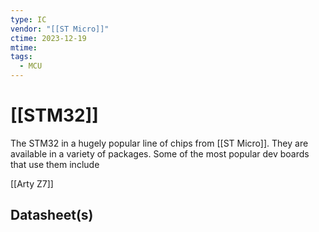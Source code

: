 ```yaml
---
type: IC
vendor: "[[ST Micro]]"
ctime: 2023-12-19
mtime: 
tags:
  - MCU
---
```


# [[STM32]] 

The STM32 in a hugely popular line of chips from [[ST Micro]]. They are available in a variety of packages. Some of the most popular dev boards that use them include

[[Arty Z7]]
## Datasheet(s)





